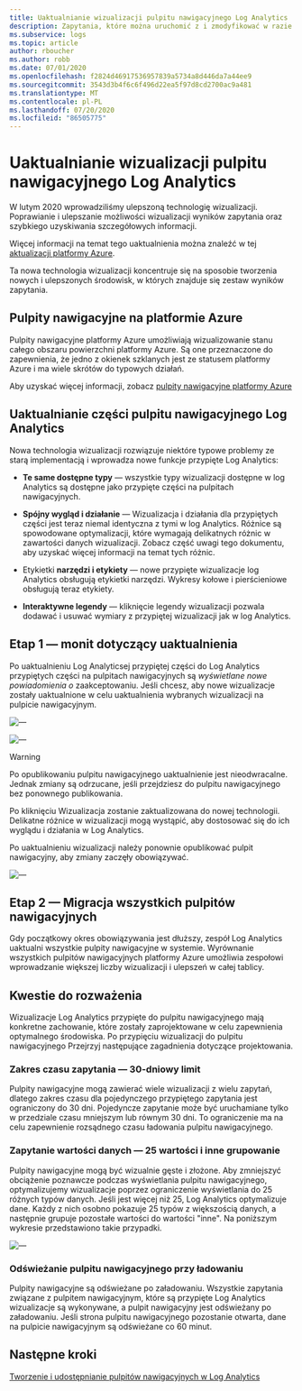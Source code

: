 ```yaml
---
title: Uaktualnianie wizualizacji pulpitu nawigacyjnego Log Analytics
description: Zapytania, które można uruchomić z i zmodyfikować w razie potrzeby
ms.subservice: logs
ms.topic: article
author: rboucher
ms.author: robb
ms.date: 07/01/2020
ms.openlocfilehash: f2824d46917536957839a5734a8d446da7a44ee9
ms.sourcegitcommit: 3543d3b4f6c6f496d22ea5f97d8cd2700ac9a481
ms.translationtype: MT
ms.contentlocale: pl-PL
ms.lasthandoff: 07/20/2020
ms.locfileid: "86505775"
---
```

# <a name="upgrading-your-log-analytics-dashboard-visualizations"></a>Uaktualnianie wizualizacji pulpitu nawigacyjnego Log Analytics

W lutym 2020 wprowadziliśmy ulepszoną technologię wizualizacji. Poprawianie i ulepszanie możliwości wizualizacji wyników zapytania oraz szybkiego uzyskiwania szczegółowych informacji. 

Więcej informacji na temat tego uaktualnienia można znaleźć w tej [aktualizacji platformy Azure](https://azure.microsoft.com/updates/azure-monitor-log-analytics-upgraded-results-visualization/). 

Ta nowa technologia wizualizacji koncentruje się na sposobie tworzenia nowych i ulepszonych środowisk, w których znajduje się zestaw wyników zapytania. 

## <a name="dashboards-in-azure"></a>Pulpity nawigacyjne na platformie Azure

Pulpity nawigacyjne platformy Azure umożliwiają wizualizowanie stanu całego obszaru powierzchni platformy Azure. Są one przeznaczone do zapewnienia, że jedno z okienek szklanych jest ze statusem platformy Azure i ma wiele skrótów do typowych działań. 

Aby uzyskać więcej informacji, zobacz [pulpity nawigacyjne platformy Azure](../../azure-portal/azure-portal-dashboards.md)


## <a name="upgrading-log-analytics-dashboard-parts"></a>Uaktualnianie części pulpitu nawigacyjnego Log Analytics

Nowa technologia wizualizacji rozwiązuje niektóre typowe problemy ze starą implementacją i wprowadza nowe funkcje przypięte Log Analytics: 

- **Te same dostępne typy** — wszystkie typy wizualizacji dostępne w log Analytics są dostępne jako przypięte części na pulpitach nawigacyjnych.

- **Spójny wygląd i działanie** — Wizualizacja i działania dla przypiętych części jest teraz niemal identyczna z tymi w log Analytics. Różnice są spowodowane optymalizacji, które wymagają delikatnych różnic w zawartości danych wizualizacji. Zobacz część uwagi tego dokumentu, aby uzyskać więcej informacji na temat tych różnic.

- Etykietki **narzędzi i etykiety** — nowe przypięte wizualizacje log Analytics obsługują etykietki narzędzi. Wykresy kołowe i pierścieniowe obsługują teraz etykiety.

- **Interaktywne legendy** — kliknięcie legendy wizualizacji pozwala dodawać i usuwać wymiary z przypiętej wizualizacji jak w log Analytics.

## <a name="stage-1---opt-in-upgrade-message"></a>Etap 1 — monit dotyczący uaktualnienia

Po uaktualnieniu Log Analyticsej przypiętej części do Log Analytics przypiętych części na pulpitach nawigacyjnych są *wyświetlane nowe powiadomienia o* zaakceptowaniu. Jeśli chcesz, aby nowe wizualizacje zostały uaktualnione w celu uaktualnienia wybranych wizualizacji na pulpicie nawigacyjnym.

 
![—](media/dashboard-upgrade/update-message-1.png)
 
![—](media/dashboard-upgrade/update-message-2.png)

> [!WARNING]
> Po opublikowaniu pulpitu nawigacyjnego uaktualnienie jest nieodwracalne. Jednak zmiany są odrzucane, jeśli przejdziesz do pulpitu nawigacyjnego bez ponownego publikowania.  

Po kliknięciu Wizualizacja zostanie zaktualizowana do nowej technologii. Delikatne różnice w wizualizacji mogą wystąpić, aby dostosować się do ich wyglądu i działania w Log Analytics.

Po uaktualnieniu wizualizacji należy ponownie opublikować pulpit nawigacyjny, aby zmiany zaczęły obowiązywać.

![—](media/dashboard-upgrade/update-message-3.png)

## <a name="stage-2---migration-of-all-dashboards"></a>Etap 2 — Migracja wszystkich pulpitów nawigacyjnych

Gdy początkowy okres obowiązywania jest dłuższy, zespół Log Analytics uaktualni wszystkie pulpity nawigacyjne w systemie. Wyrównanie wszystkich pulpitów nawigacyjnych platformy Azure umożliwia zespołowi wprowadzanie większej liczby wizualizacji i ulepszeń w całej tablicy.

## <a name="considerations"></a>Kwestie do rozważenia

Wizualizacje Log Analytics przypięte do pulpitu nawigacyjnego mają konkretne zachowanie, które zostały zaprojektowane w celu zapewnienia optymalnego środowiska. Po przypięciu wizualizacji do pulpitu nawigacyjnego Przejrzyj następujące zagadnienia dotyczące projektowania.

### <a name="query-time-scope---30-day-limit"></a>Zakres czasu zapytania — 30-dniowy limit

Pulpity nawigacyjne mogą zawierać wiele wizualizacji z wielu zapytań, dlatego zakres czasu dla pojedynczego przypiętego zapytania jest ograniczony do 30 dni. Pojedyncze zapytanie może być uruchamiane tylko w przedziale czasu mniejszym lub równym 30 dni. To ograniczenie ma na celu zapewnienie rozsądnego czasu ładowania pulpitu nawigacyjnego.

### <a name="query-data-values---25-values-and-other-grouping"></a>Zapytanie wartości danych — 25 wartości i inne grupowanie

Pulpity nawigacyjne mogą być wizualnie gęste i złożone. Aby zmniejszyć obciążenie poznawcze podczas wyświetlania pulpitu nawigacyjnego, optymalizujemy wizualizacje poprzez ograniczenie wyświetlania do 25 różnych typów danych. Jeśli jest więcej niż 25, Log Analytics optymalizuje dane. Każdy z nich osobno pokazuje 25 typów z większością danych, a następnie grupuje pozostałe wartości do wartości "inne". Na poniższym wykresie przedstawiono takie przypadki.  

![—](media/dashboard-upgrade/values-25-limit.png)

### <a name="dashboard-refresh-on-load"></a>Odświeżanie pulpitu nawigacyjnego przy ładowaniu

Pulpity nawigacyjne są odświeżane po załadowaniu. Wszystkie zapytania związane z pulpitem nawigacyjnym, które są przypięte Log Analytics wizualizacje są wykonywane, a pulpit nawigacyjny jest odświeżany po załadowaniu. Jeśli strona pulpitu nawigacyjnego pozostanie otwarta, dane na pulpicie nawigacyjnym są odświeżane co 60 minut.

## <a name="next-steps"></a>Następne kroki

[Tworzenie i udostępnianie pulpitów nawigacyjnych w Log Analytics](../learn/tutorial-logs-dashboards.md)
